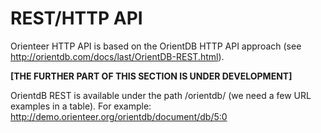 # REST/HTTP API

Orienteer HTTP API is based on the OrientDB HTTP API approach (see http://orientdb.com/docs/last/OrientDB-REST.html).

**[THE FURTHER PART OF THIS SECTION IS UNDER DEVELOPMENT]**

OrientdB REST is available under the path /orientdb/ (we need a few URL examples in a table).
For example: http://demo.orienteer.org/orientdb/document/db/5:0

